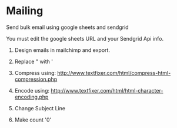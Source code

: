# Mailing
Send bulk email using google sheets and sendgrid

You must edit the google sheets URL and your Sendgrid Api info. 

1) Design emails in mailchimp and export.

2) Replace " with '

3) Compress using: http://www.textfixer.com/html/compress-html-compression.php

4) Encode using: http://www.textfixer.com/html/html-character-encoding.php

5) Change Subject Line

6) Make count '0'

